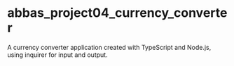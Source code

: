 # abbas_project04_currency_converter
A currency converter application created with TypeScript and Node.js, using inquirer for input and output.
